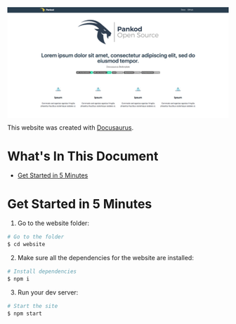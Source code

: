 <img src="./demo.png" alt="Pankod - docusaurus-boilerplate" align="center" />

This website was created with [Docusaurus](https://docusaurus.io/).

# What's In This Document

* [Get Started in 5 Minutes](#get-started-in-5-minutes)

# Get Started in 5 Minutes

1. Go to the website folder:

```sh
# Go to the folder
$ cd website
```

2. Make sure all the dependencies for the website are installed:

```sh
# Install dependencies
$ npm i
```

3. Run your dev server:

```sh
# Start the site
$ npm start
```
